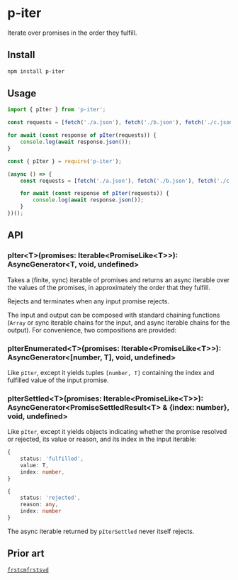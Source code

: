 # p-iter

Iterate over promises in the order they fulfill.

## Install

```sh
npm install p-iter
```

## Usage

```javascript
import { pIter } from 'p-iter';

const requests = [fetch('./a.json'), fetch('./b.json'), fetch('./c.json')];

for await (const response of pIter(requests)) {
    console.log(await response.json());
}
```

```javascript
const { pIter } = require('p-iter');

(async () => {
    const requests = [fetch('./a.json'), fetch('./b.json'), fetch('./c.json')];

    for await (const response of pIter(requests)) {
        console.log(await response.json());
    }
})();
```

## API

### pIter\<T\>(promises: Iterable\<PromiseLike\<T\>\>): AsyncGenerator\<T, void, undefined\>

Takes a (finite, sync) iterable of promises and returns an async iterable over the values of the promises, in approximately the order that they fulfill.

Rejects and terminates when any input promise rejects.

The input and output can be composed with standard chaining functions (`Array` or sync iterable chains for the input, and async iterable chains for the output). For convenience, two compositions are provided:

### pIterEnumerated\<T\>(promises: Iterable\<PromiseLike\<T\>\>): AsyncGenerator\<[number, T], void, undefined\>

Like `pIter`, except it yields tuples `[number, T]` containing the index and fulfilled value of the input promise.

### pIterSettled\<T\>(promises: Iterable\<PromiseLike\<T\>\>): AsyncGenerator\<PromiseSettledResult\<T\> & {index: number}, void, undefined\>

Like `pIter`, except it yields objects indicating whether the promise resolved or rejected, its value or reason, and its index in the input iterable:

```typescript
{
    status: 'fulfilled',
    value: T,
    index: number,
}
```

```typescript
{
    status: 'rejected',
    reason: any,
    index: number
}
```

The async iterable returned by `pIterSettled` never itself rejects.

## Prior art

[`frstcmfrstsvd`](https://www.npmjs.com/package/frstcmfrstsvd)
